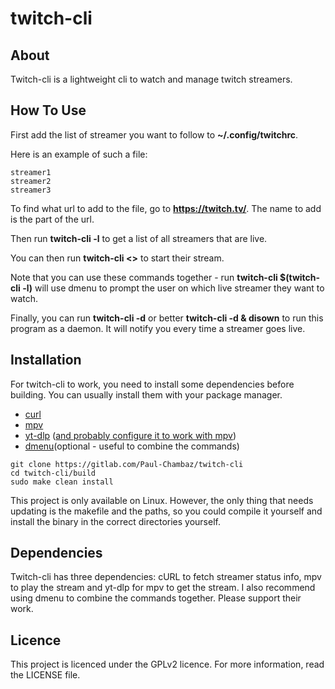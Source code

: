 # twitch-cli

## About

Twitch-cli is a lightweight cli to watch and manage twitch streamers.

## How To Use

First add the list of streamer you want to follow to **~/.config/twitchrc**.

Here is an example of such a file:
```
streamer1
streamer2
streamer3
```

To find what url to add to the file, go to **https://twitch.tv/<streamer>**.
The name to add is the <streamer> part of the url.

Then run **twitch-cli -l** to get a list of all streamers that are live.

You can then run **twitch-cli <<streamer>>** to start their stream.

Note that you can use these commands together - run **twitch-cli $(twitch-cli -l)** will use dmenu to prompt the user on which live streamer they want to watch.

Finally, you can run **twitch-cli -d** or better **twitch-cli -d & disown** to run this program as a daemon.
It will notify you every time a streamer goes live.

## Installation

For twitch-cli to work, you need to install some dependencies before building.
You can usually install them with your package manager.

- [curl](https://github.com/curl/curl)
- [mpv](https://github.com/mpv-player/mpv)
- [yt-dlp](https://github.com/yt-dlp/yt-dlp) ([and probably configure it to work with mpv](https://www.funkyspacemonkey.com/replace-youtube-dl-with-yt-dlp-how-to-make-mpv-work-with-yt-dlp))
- [dmenu](https://tools.suckless.org/dmenu/)(optional - useful to combine the commands)

```
git clone https://gitlab.com/Paul-Chambaz/twitch-cli
cd twitch-cli/build
sudo make clean install
```

This project is only available on Linux.
However, the only thing that needs updating is the makefile and the paths, so you could compile it yourself and install the binary in the correct directories yourself.

## Dependencies

Twitch-cli has three dependencies: cURL to fetch streamer status info, mpv to play the stream and yt-dlp for mpv to get the stream. I also recommend using dmenu to combine the commands together. Please support their work.

## Licence

This project is licenced under the GPLv2 licence.
For more information, read the LICENSE file.
